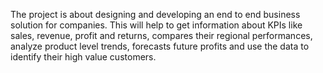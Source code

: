 The project is about designing and developing an end to end business solution for companies. This will help to get information about KPIs like sales, revenue, profit and returns, compares their regional performances, analyze product level trends, forecasts future profits and use the data to identify their high value customers.
